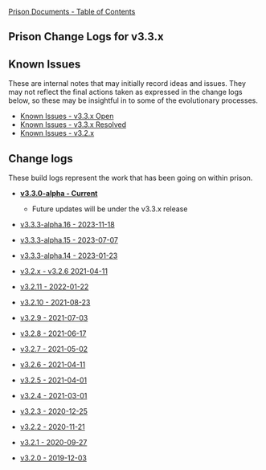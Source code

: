 [Prison Documents - Table of Contents](prison_docs_000_toc.md)

## Prison Change Logs for v3.3.x


## Known Issues

These are internal notes that may initially record ideas and issues.  They may not 
reflect the final actions taken as expressed in the change logs below, so these
may be insightful in to some of the evolutionary processes.

* [Known Issues - v3.3.x Open](knownissues_v3.3.x.md)
* [Known Issues - v3.3.x Resolved](knownissues_v3.3.x_resolved.md)
* [Known Issues - v3.2.x](knownissues_v3.2.x.md)


## Change logs

These build logs represent the work that has been going on within prison. 

 - **[v3.3.0-alpha - Current](changelog_v3.3.x.md)**
    - Future updates will be under the v3.3.x release
 
 
 - [v3.3.3-alpha.16 - 2023-11-18](prison_changelog_v3.3.0-alpha.16.md)&nbsp;&nbsp;
 - [v3.3.3-alpha.15 - 2023-07-07](prison_changelog_v3.3.0-alpha.15.md)&nbsp;&nbsp;
 - [v3.3.3-alpha.14 - 2023-01-23](prison_changelog_v3.3.0-alpha.14.md)&nbsp;&nbsp;

 
 - [v3.2.x - v3.2.6 2021-04-11](changelog_v3.2.x.md)

 
 - [v3.2.11 - 2022-01-22](prison_changelog_v3.2.11.md)&nbsp;&nbsp;
 - [v3.2.10 - 2021-08-23](prison_changelog_v3.2.10.md)&nbsp;&nbsp;
 - [v3.2.9 - 2021-07-03](prison_changelog_v3.2.9.md)&nbsp;&nbsp;
 - [v3.2.8 - 2021-06-17](prison_changelog_v3.2.8.md)&nbsp;&nbsp;
 
 
 - [v3.2.7 - 2021-05-02](prison_changelog_v3.2.7.md)&nbsp;&nbsp;
 - [v3.2.6 - 2021-04-11](prison_changelog_v3.2.6.md)&nbsp;&nbsp;
 - [v3.2.5 - 2021-04-01](prison_changelog_v3.2.5.md)&nbsp;&nbsp;
 - [v3.2.4 - 2021-03-01](prison_changelog_v3.2.4.md)&nbsp;&nbsp;
 
 
 - [v3.2.3 - 2020-12-25](prison_changelog_v3.2.3.md)&nbsp;&nbsp;
 - [v3.2.2 - 2020-11-21](prison_changelog_v3.2.2.md)&nbsp;&nbsp;
 - [v3.2.1 - 2020-09-27](prison_changelog_v3.2.1.md)&nbsp;&nbsp;
 - [v3.2.0 - 2019-12-03](prison_changelog_v3.2.0.md)&nbsp;&nbsp;

 
